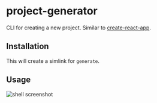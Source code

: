 # project-generator
CLI for creating a new project. Similar to [create-react-app](https://github.com/facebook/create-react-app).
## Installation

This will create a simlink for ```generate```.
## Usage
![shell screenshot](https://github.com/LarsOlt/project-generator/blob/master/screenshots/shell_demo.png?raw=true)
